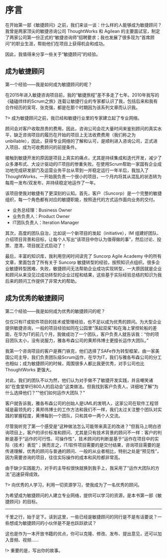 # 序言

在开始第一部《敏捷顾问》之前，我们来谈一谈：什么样的人能够成为敏捷顾问？我曾是两家顶尖的敏捷咨询公司 ThoughtWorks 和 Agilean 的主要面试官，制定了两家公司第一份正式的“敏捷咨询师”招聘要求；我也发展了很多现为“首席顾问”的职业生涯，帮助他们在项目上获得机会和成功。

因此，我值得来分享一些关于“敏捷顾问”的经验。

## 成为敏捷顾问

第一个经验——我是如何成为敏捷顾问的呢？

在2015年进入敏捷咨询项目前，我的“敏捷旅程”差不多走了七年。2010年我写的《磕磕绊绊的Scrum之旅》连载让敏捷行业的专家都认识了我，包括后来和我有合作经历的吴穹、张克强，都是在那个时期因为该系列文章而认识我。

?> 成为敏捷顾问之前，我已经和敏捷行业里的专家建立起了专业网络。

顾问会对客户收取昂贵的费用，因此，咨询公司会花大量时间来鉴别顾问的真实水平，缺乏咨询项目的履历在开始的项目上无法收费费用（我们称之为 unbillable），因此，获得专业网络的了解和认可，是顺利进入咨询公司，正式进入项目、成为可收费顾问的前提条件。

接触到敏捷开发的原因是项目上真实的痛点，尤其是持续集成和迭代开发，减少了众多瀑布式、大设计驱动的IT项目的惨重失败。在使用Scrum帮助一家国有企业成功地完成研发部门及运营业务平台从零到一并稳定运行一年半后，我加入了 ThoughtWorks，一开始我负责一个很小的项目，一个月内将其从混乱的状态转为每周一发布/双发布，并持续稳定地运作了一年。

该项目使我对敏捷有了更深刻的认知。首先，客户（Suncorp）是一个完整的敏捷组织，每一个角色都有对应的敏捷职能，按照迭代的方式运作面向业务的交付。

- 业务总经理：Business Owner
- 业务负责人：Product Owner
- IT团队负责人：Iteration Manager

其次，高度的团队自治，比如说一个新项目的发起（initiative），IM 组建好团队、介绍项目背景和目标，让每个人写出“该项目中你认为值得做的事”，然后讨论、投票、澄清，项目就正式启动了！

最后，丰富的知识库，我利用空闲时间读完了 Suncorp Agile Academy 中的所有文章，里面包含了所有关于 Suncorp 敏捷转型的经验，按照知识点组织。很多企业敏捷转型困难、失败，敏捷顾问无法帮助企业成功实现转型，一大原因就是企业和顾问从来没见过成功转型的企业过程和结果，这些基于实际经验总结的知识为我后来的顾问工作提供了非常大的帮助。

## 成为优秀的敏捷顾问

第二个经验——我是如何成为优秀的敏捷顾问的呢？

仅仅只有IT或软件项目的技术或管理经验，也不足以成为优秀的顾问。为大型企业提供敏捷咨询，一般的项目经验如同在公园里“荡起双桨”和在海上掌控轮船的差距，在华为IT的前几个月，我做成功了一个团队，客户负责人就告诉我：“你的项目团队太小，没有说服力，雅各布森公司的黄邦伟博士更擅长运作大团队。”

我第一个咨询项目的客户是赛门铁克，他们选择了SAFe作为转型框架，由一家美国公司主导，我们负责团队级Scrum运作，在华为IT，我们与雅各布森公司的分工也相似；成为敏捷顾问的时候，周围很多人都比我更优秀，对手公司也比 ThoughtWorks 更强大。

对此，我们的团队不以为然，他们认为对手做不了敏捷开发实践，并且嘲笑诸如“在食堂举行800人的启动会”这类做法。但我找到客户负责人，详细地了解“为什么选择他们？”“他们如何运作大团队？”

客户就告诉我，雅各布森公司的创始人是UML的发明人，这家公司在软件工程领域是最领先的；黄邦伟博士的工作方法和我们不一样，我们太过关注整个团队对实践的掌握程度，黄博每到一个团队，只和其中一两个人交流。

尽管我听完了第一个感受是“这种做法怎么可能带来真正的改进？”但我马上明白咨询项目上，客户的评价标准和顾问、尤其是只有技术背景的顾问不一样：客户的判断是基于“运作的可行性、可操作性”，技术顾问的判断是基于“运作在项目中的实际（技术）表现”；换而言之，IT/软件项目需要的是交付结果，咨询项目需要的是传递理解，优秀的顾问与普通的顾问、一般的从业者相比，特别之处是“预见性”，因为需要咨询的项目，往往实际操作的成本和风险都非常高。

由于缺少实践能力，对手的主导权很快就换到我手上，我采用了“运作大团队的方法”迅速获得成效。

?> 向优秀的人学习，利用一切资源学习，使我成为了一名优秀的顾问。

为希望成为敏捷顾问的人建立专业网络，提供可以学习的资源，是本书第一部《敏捷顾问》的目标。

---

千里之行，始于足下。读到这里，一些已经是敏捷顾问的同行是不是有话要说？一些想成为敏捷顾问的小伙伴是不是也跃跃欲试？

这也是作为一本开放书籍的优点，你可以克隆、修改、发布、提出意见，还可以加入音频、视频……

!> 重要的是，写出你的故事。
